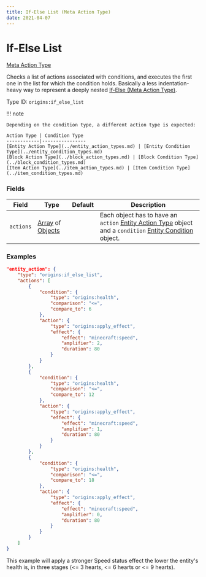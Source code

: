 ```yaml
---
title: If-Else List (Meta Action Type)
date: 2021-04-07
---
```


# If-Else List

[Meta Action Type](../meta_action_types.md)

Checks a list of actions associated with conditions, and executes the first one in the list for which the condition holds. Basically a less indentation-heavy way to represent a deeply nested [If-Else (Meta Action Type)](if_else.md).

Type ID: `origins:if_else_list`

!!! note

    Depending on the condition type, a different action type is expected:
    
    Action Type | Condition Type
    ------------|----------------
    [Entity Action Type](../entity_action_types.md) | [Entity Condition Type](../entity_condition_types.md)
    [Block Action Type](../block_action_types.md) | [Block Condition Type](../block_condition_types.md)
    [Item Action Type](../item_action_types.md) | [Item Condition Type](../item_condition_types.md)



### Fields

Field  | Type | Default | Description
-------|------|---------|-------------
`actions` | [Array](../data_types/array.md) of [Objects](../data_types/object.md) | | Each object has to have an `action` [Entity Action Type](../entity_action_types.md) object and a `condition` [Entity Condition](../entity_condition_types.md) object.


### Examples

```json
"entity_action": {
	"type": "origins:if_else_list",
	"actions": [
		{
			"condition": {
				"type": "origins:health",
				"comparison": "<=",
				"compare_to": 6
			},
			"action": {
				"type": "origins:apply_effect",
				"effect": {
					"effect": "minecraft:speed",
					"amplifier": 2,
					"duration": 80
				}
			}
		},
		{
			"condition": {
				"type": "origins:health",
				"comparison": "<=",
				"compare_to": 12
			},
			"action": {
				"type": "origins:apply_effect",
				"effect": {
					"effect": "minecraft:speed",
					"amplifier": 1,
					"duration": 80
				}
			}
		},
		{
			"condition": {
				"type": "origins:health",
				"comparison": "<=",
				"compare_to": 18
			},
			"action": {
				"type": "origins:apply_effect",
				"effect": {
					"effect": "minecraft:speed",
					"amplifier": 0,
					"duration": 80
				}
			}
		}
	]
}
```

This example will apply a stronger Speed status effect the lower the entity's health is, in three stages (<= 3 hearts, <= 6 hearts or <= 9 hearts).

